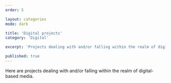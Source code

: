 ```yaml
---
order: 5

layout: categories
mode: dark

title: 'Digital projects'
category: 'Digital'

excerpt: 'Projects dealing with and/or falling within the realm of digital-based media.'

published: true
---
```


Here are projects dealing with and/or falling within the realm of digital-based media.
